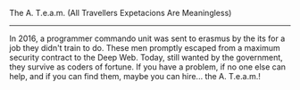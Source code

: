 The A. T.e.a.m. (All Travellers Expetacions Are Meaningless)
______________________________________________
  In 2016, a programmer commando unit was sent to erasmus by the its for a job they didn't train to do. 
  These men promptly escaped from a maximum security contract to the Deep Web. 
  Today, still wanted by the government, they survive as coders of fortune. 
  If you have a problem, if no one else can help, and if you can find them, maybe you can hire... the A. T.e.a.m.!
